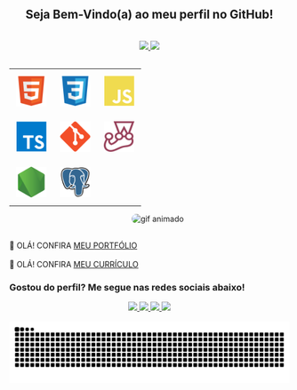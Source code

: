 <div align="center">

  ## Seja Bem-Vindo(a) ao meu perfil no GitHub!
  
  <br>
  
  <a href="https://github.com/alan-felipe-dev">
    <img height="180em" src="https://github-readme-stats.vercel.app/api?username=alan-felipe-dev&show_icons=true&theme=tokyonight&include_all_commits=true&count_private=true"/>
    <img height="180em" src="https://github-readme-stats.vercel.app/api/top-langs/?username=alan-felipe-dev&layout=compact&langs_count=6&theme=tokyonight"/>
  </a>
  
</div>

<br>

<div align="center">
  <table style="border-collapse: collapse; border: none;">
    <tr>
      <td align="center" style="border: none; padding: 12px;">
        <img src="https://raw.githubusercontent.com/devicons/devicon/master/icons/html5/html5-original.svg" width="55" height="55">
      </td>
      <td align="center" style="border: none; padding: 12px;">
        <img src="https://raw.githubusercontent.com/devicons/devicon/master/icons/css3/css3-original.svg" width="55" height="55">
      </td>
      <td align="center" style="border: none; padding: 12px;">
        <img src="https://raw.githubusercontent.com/devicons/devicon/master/icons/javascript/javascript-plain.svg" width="55" height="55">
      </td>
    </tr>
    <tr>
      <td align="center" style="border: none; padding: 12px;">
        <img src="https://raw.githubusercontent.com/devicons/devicon/master/icons/typescript/typescript-plain.svg" width="55" height="55">
      </td>
      <td align="center" style="border: none; padding: 12px;">
        <img src="https://raw.githubusercontent.com/devicons/devicon/master/icons/git/git-plain.svg" width="55" height="55">
      </td>
      <td align="center" style="border: none; padding: 12px;">
        <img src="https://raw.githubusercontent.com/devicons/devicon/master/icons/jest/jest-plain.svg" width="55" height="55">
      </td>
    </tr>
    <tr>
      <td align="center" style="border: none; padding: 12px;">
        <img src="https://raw.githubusercontent.com/devicons/devicon/master/icons/nodejs/nodejs-original.svg" width="55" height="55">
      </td>
      <td align="center" style="border: none; padding: 12px;">
        <img src="https://raw.githubusercontent.com/devicons/devicon/master/icons/postgresql/postgresql-original.svg" width="55" height="55">
      </td>
      <td align="center" style="border: none; padding: 12px;"></td>
    </tr>
  </table>
  <td align="right" valign="middle">
        <img src="https://media4.giphy.com/media/v1.Y2lkPTc5MGI3NjExazFjNmcxY3Y5b2M3OGtyOWk3ZzdncjE0M2RiaXlmbGFnMzRzY2lweiZlcD12MV9pbnRlcm5hbF9naWZfYnlfaWQmY3Q9Zw/1zgzISaYrnMAYRJJEr/giphy.gif" alt="gif animado" width="350" height="350" style="border-radius: 10px; margin-left: 30px;">
      </td>
    </tr>
  </table>
</div>

<br>

👋 OLÁ! CONFIRA [MEU PORTFÓLIO](https://alan-felipe-dev.github.io/portfolio/)
  <br>
  <br>
👋 OLÁ! CONFIRA [MEU CURRÍCULO](https://github.com/alan-felipe-dev/alan-felipe-dev/raw/main/Curr%C3%ADculo.pdf)

### Gostou do perfil? Me segue nas redes sociais abaixo!

<div align="center"> 
  <a href="https://www.instagram.com/alanfelipe._/" target="_blank">
    <img src="https://img.shields.io/badge/-Instagram-%23E4405F?style=for-the-badge&logo=instagram&logoColor=white">
  </a>
  <a href="https://discord.gg/TwmM3SVM" target="_blank">
    <img src="https://img.shields.io/badge/Discord-7289DA?style=for-the-badge&logo=discord&logoColor=white">
  </a>
  <a href="mailto:alanfelipe1635@gmail.com">
    <img src="https://img.shields.io/badge/-Gmail-%23333?style=for-the-badge&logo=gmail&logoColor=white">
  </a>
  <a href="https://www.linkedin.com/in/alan-felipe-a550b5332/" target="_blank">
    <img src="https://img.shields.io/badge/-LinkedIn-%230077B5?style=for-the-badge&logo=linkedin&logoColor=white">
  </a>
</div>
<br>

<img src="https://raw.githubusercontent.com/alan-felipe-dev/alan-felipe-dev/output/snake.svg" alt="Snake animation" />
